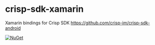 # crisp-sdk-xamarin
Xamarin bindings for Crisp SDK https://github.com/crisp-im/crisp-sdk-android

[![NuGet](https://img.shields.io/nuget/v/AV.CrispSdk.Android.svg?maxAge=2592000)](https://www.nuget.org/packages/AV.CrispSdk.Android/)

